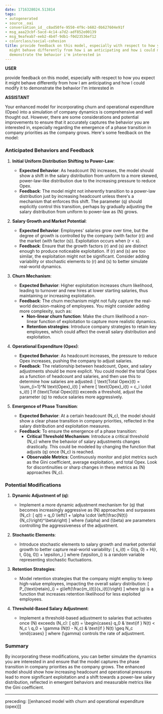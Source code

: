 ```yaml
---
date: 1716328024.513814
tags:
- autogenerated
- source__oai
- conversation_id__c8ad50fe-9550-4f9c-b602-0b627604e91f
- msg_aaa23cbf-5acd-4c14-a7d2-adf852e00139
- msg_9eafeab7-eeb2-4b4f-9db1-f0d23536ef12
- colorclass/social-cohesion
title: provide feedback on this model, especially with respect to how you expect it
  might behave differently from how i am anticipating and how i could modify it to
  demonstrate the behavior i'm interested in
---
```


**USER**

provide feedback on this model, especially with respect to how you expect it might behave differently from how I am anticipating and how I could modify it to demonstrate the behavior I'm interested in


**ASSISTANT**

Your enhanced model for incorporating churn and operational expenditure (Opex) into a simulation of company dynamics is comprehensive and well thought out. However, there are some considerations and potential improvements to ensure that it accurately captures the behavior you are interested in, especially regarding the emergence of a phase transition in company priorities as the company grows. Here's some feedback on the model:

### Anticipated Behaviors and Feedback

1. **Initial Uniform Distribution Shifting to Power-Law**:
   - **Expected Behavior**: As headcount \(N\) increases, the model should show a shift in the salary distribution from uniform to a more skewed, power-law-like distribution due to the increasing pressure to reduce Opex.
   - **Feedback**: The model might not inherently transition to a power-law distribution just by increasing headcount unless there's a mechanism that enforces this shift. The parameter \(q\) should explicitly control this transition, perhaps by gradually adjusting the salary distribution from uniform to power-law as \(N\) grows.

2. **Salary Growth and Market Potential**:
   - **Expected Behavior**: Employees' salaries grow over time, but the degree of growth is controlled by the company (with factor \(r\)) and the market (with factor \(s\)). Exploitation occurs when \(r < s\).
   - **Feedback**: Ensure that the growth factors \(r\) and \(s\) are distinct enough to produce noticeable exploitation. If \(r\) and \(s\) are too similar, the exploitation might not be significant. Consider adding variability or stochastic elements to \(r\) and \(s\) to better simulate real-world dynamics.

3. **Churn Mechanism**:
   - **Expected Behavior**: Higher exploitation increases churn likelihood, leading to turnover and new hires at lower starting salaries, thus maintaining or increasing exploitation.
   - **Feedback**: The churn mechanism might not fully capture the real-world decision-making of employees. You might consider adding more complexity, such as:
     - **Non-linear churn function**: Make the churn likelihood a non-linear function of exploitation to capture more realistic dynamics.
     - **Retention strategies**: Introduce company strategies to retain key employees, which could affect the overall salary distribution and exploitation.

4. **Operational Expenditure (Opex)**:
   - **Expected Behavior**: As headcount increases, the pressure to reduce Opex increases, pushing the company to adjust salaries.
   - **Feedback**: The relationship between headcount, Opex, and salary adjustments should be more explicit. You could model the total Opex as a function of headcount and salaries, and then use this to determine how salaries are adjusted:
     \[
     \text{Total Opex}(t) = \sum_{i=1}^N \text{Opex}_i(t)
     \]
     where
     \[
     \text{Opex}_i(t) = c_i \cdot s_i(t)
     \]
     If \(\text{Total Opex}(t)\) exceeds a threshold, adjust the parameter \(q\) to reduce salaries more aggressively.

5. **Emergence of Phase Transition**:
   - **Expected Behavior**: At a certain headcount \(N_c\), the model should show a clear phase transition in company priorities, reflected in the salary distribution and exploitation measures.
   - **Feedback**: To ensure the emergence of a phase transition:
     - **Critical Threshold Mechanism**: Introduce a critical threshold \(N_c\) where the behavior of salary adjustments changes drastically. This could be modeled by changing the function that adjusts \(q\) once \(N_c\) is reached.
     - **Observable Metrics**: Continuously monitor and plot metrics such as the Gini coefficient, average exploitation, and total Opex. Look for discontinuities or sharp changes in these metrics as \(N\) approaches \(N_c\).

### Potential Modifications

1. **Dynamic Adjustment of \(q\)**:
   - Implement a more dynamic adjustment mechanism for \(q\) that becomes increasingly aggressive as \(N\) approaches and surpasses \(N_c\):
     \[
     q(t) = q_0 \left(1 + \alpha \cdot \left(\frac{N(t)}{N_c}\right)^\beta\right)
     \]
     where \(\alpha\) and \(\beta\) are parameters controlling the aggressiveness of the adjustment.

2. **Stochastic Elements**:
   - Introduce stochastic elements to salary growth and market potential growth to better capture real-world variability:
     \[
     s_i(t) = G(q, 0) + H(r, t, G(q, 0)) + \epsilon_i
     \]
     where \(\epsilon_i\) is a random variable representing stochastic fluctuations.

3. **Retention Strategies**:
   - Model retention strategies that the company might employ to keep high-value employees, impacting the overall salary distribution:
     \[
     P_{\text{retain}_i} = g\left(\frac{m_i(t)}{s_i(t)}\right)
     \]
     where \(g\) is a function that increases retention likelihood for less exploited employees.

4. **Threshold-Based Salary Adjustment**:
   - Implement a threshold-based adjustment to salaries that activates once \(N\) exceeds \(N_c\):
     \[
     q(t) = \begin{cases} 
     q_0 & \text{if } N(t) < N_c \\
     q_0 + \gamma (N(t) - N_c) & \text{if } N(t) \geq N_c
     \end{cases}
     \]
     where \(\gamma\) controls the rate of adjustment.

### Summary

By incorporating these modifications, you can better simulate the dynamics you are interested in and ensure that the model captures the phase transition in company priorities as the company grows. The enhanced model should show how increasing headcount and operational pressures lead to more significant exploitation and a shift towards a power-law salary distribution, reflected in emergent behaviors and measurable metrics like the Gini coefficient.


---

preceding: [[enhanced model with churn and operational expenditure (opex)]]